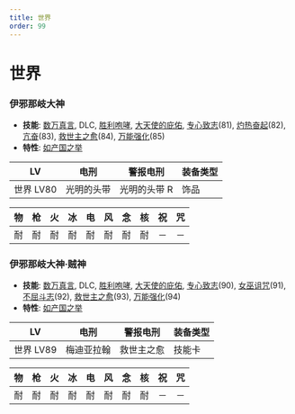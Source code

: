 ```yaml
---
title: 世界
order: 99
---
```


# 世界

### 伊邪那岐大神

- **技能**: [数万真言](/skills/万能#数万真言), DLC, [胜利咆哮](/skills/被动#胜利咆哮), [大天使的庇佑](/skills/被动#大天使的庇佑), [专心致志](/skills/辅助#专心致志)(81), [灼热奋起](/skills/辅助#灼热奋起)(82), [亢奋](/skills/被动#亢奋)(83), [救世主之愈](/skills/恢复#救世主之愈)(84), [万能强化](/skills/被动#万能强化)(85)
- **特性**: [如产国之举](/特性#如产国之举)

| LV        | 电刑       | 警报电刑     | 装备类型 |
| --------- | ---------- | ------------ | -------- |
| 世界 LV80 | 光明的头带 | 光明的头带 R | 饰品     |

| 物  | 枪  | 火  | 冰  | 电  | 风  | 念  | 核  | 祝  | 咒  |
| --- | --- | --- | --- | --- | --- | --- | --- | --- | --- |
| 耐  | 耐  | 耐  | 耐  | 耐  | 耐  | 耐  | 耐  | －  | －  |

### 伊邪那岐大神·贼神

- **技能**: [数万真言](/skills/万能#数万真言), DLC, [胜利咆哮](/skills/被动#胜利咆哮), [大天使的庇佑](/skills/被动#大天使的庇佑), [专心致志](/skills/辅助#专心致志)(90), [女巫诅咒](/skills/辅助#女巫诅咒)(91), [不屈斗志](/skills/被动#不屈斗志)(92), [救世主之愈](/skills/恢复#救世主之愈)(93), [万能强化](/skills/被动#万能强化)(94)
- **特性**: [如产国之举](/特性#如产国之举)

| LV        | 电刑       | 警报电刑   | 装备类型 |
| --------- | ---------- | ---------- | -------- |
| 世界 LV89 | 梅迪亚拉翰 | 救世主之愈 | 技能卡   |

| 物  | 枪  | 火  | 冰  | 电  | 风  | 念  | 核  | 祝  | 咒  |
| --- | --- | --- | --- | --- | --- | --- | --- | --- | --- |
| 耐  | 耐  | 耐  | 耐  | 耐  | 耐  | 耐  | 耐  | －  | －  |
